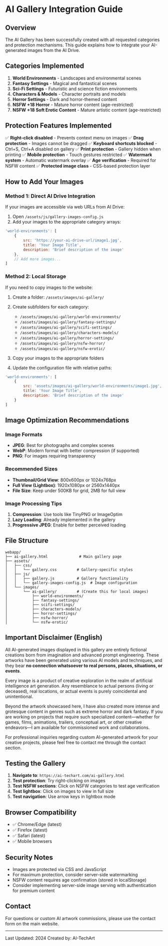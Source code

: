 # AI Gallery Integration Guide

## Overview
The AI Gallery has been successfully created with all requested categories and protection mechanisms. This guide explains how to integrate your AI-generated images from the AI Drive.

## Categories Implemented
1. **World Environments** - Landscapes and environmental scenes
2. **Fantasy Settings** - Magical and fantastical scenes
3. **Sci-Fi Settings** - Futuristic and science fiction environments
4. **Characters & Models** - Character portraits and models
5. **Horror Settings** - Dark and horror-themed content
6. **NSFW +18 Horror** - Mature horror content (age-restricted)
7. **NSFW +18 Soft Erotic Content** - Mature artistic content (age-restricted)

## Protection Features Implemented
✅ **Right-click disabled** - Prevents context menu on images
✅ **Drag protection** - Images cannot be dragged
✅ **Keyboard shortcuts blocked** - Ctrl+S, Ctrl+A disabled on gallery
✅ **Print protection** - Gallery hidden when printing
✅ **Mobile protection** - Touch gestures restricted
✅ **Watermark system** - Automatic watermark overlay
✅ **Age verification** - Required for NSFW content
✅ **Protected image class** - CSS-based protection layer

## How to Add Your Images

### Method 1: Direct AI Drive Integration
If your images are accessible via web URLs from AI Drive:

1. Open `/assets/js/gallery-images-config.js`
2. Add your images to the appropriate category arrays:

```javascript
'world-environments': [
    {
        src: 'https://your-ai-drive-url/image1.jpg',
        title: 'Your Image Title',
        description: 'Brief description of the image'
    },
    // Add more images...
]
```

### Method 2: Local Storage
If you need to copy images to the website:

1. Create a folder: `/assets/images/ai-gallery/`
2. Create subfolders for each category:
   - `/assets/images/ai-gallery/world-environments/`
   - `/assets/images/ai-gallery/fantasy-settings/`
   - `/assets/images/ai-gallery/scifi-settings/`
   - `/assets/images/ai-gallery/characters-models/`
   - `/assets/images/ai-gallery/horror-settings/`
   - `/assets/images/ai-gallery/nsfw-horror/`
   - `/assets/images/ai-gallery/nsfw-erotic/`

3. Copy your images to the appropriate folders
4. Update the configuration file with relative paths:

```javascript
'world-environments': [
    {
        src: 'assets/images/ai-gallery/world-environments/image1.jpg',
        title: 'Your Image Title',
        description: 'Brief description of the image'
    }
]
```

## Image Optimization Recommendations

### Image Formats
- **JPEG**: Best for photographs and complex scenes
- **WebP**: Modern format with better compression (if supported)
- **PNG**: For images requiring transparency

### Recommended Sizes
- **Thumbnail/Grid View**: 800x600px or 1024x768px
- **Full View (Lightbox)**: 1920x1080px or 2560x1440px
- **File Size**: Keep under 500KB for grid, 2MB for full view

### Image Processing Tips
1. **Compression**: Use tools like TinyPNG or ImageOptim
2. **Lazy Loading**: Already implemented in the gallery
3. **Progressive JPEG**: Enable for better perceived loading

## File Structure
```
webapp/
├── ai-gallery.html              # Main gallery page
├── assets/
│   ├── css/
│   │   └── gallery.css         # Gallery-specific styles
│   ├── js/
│   │   ├── gallery.js          # Gallery functionality
│   │   └── gallery-images-config.js  # Image configuration
│   └── images/
│       └── ai-gallery/         # (Create this for local images)
│           ├── world-environments/
│           ├── fantasy-settings/
│           ├── scifi-settings/
│           ├── characters-models/
│           ├── horror-settings/
│           ├── nsfw-horror/
│           └── nsfw-erotic/
```

## Important Disclaimer (English)

All AI-generated images displayed in this gallery are entirely fictional creations born from imagination and advanced prompt engineering. These artworks have been generated using various AI models and techniques, and they bear **no connection whatsoever to real persons, places, situations, or events**.

Every image is a product of creative exploration in the realm of artificial intelligence art generation. Any resemblance to actual persons (living or deceased), real locations, or actual events is purely coincidental and unintentional.

Beyond the artwork showcased here, I have also created more intense and grotesque content in genres such as extreme horror and dark fantasy. If you are working on projects that require such specialized content—whether for games, films, animations, trailers, conceptual art, or other creative endeavors—I am available for commissioned work and collaborations.

For professional inquiries regarding custom AI-generated artwork for your creative projects, please feel free to contact me through the contact section.

## Testing the Gallery

1. **Navigate to**: `https://ai-techart.com/ai-gallery.html`
2. **Test protection**: Try right-clicking on images
3. **Test NSFW sections**: Click on NSFW categories to test age verification
4. **Test lightbox**: Click on images to view in full size
5. **Test navigation**: Use arrow keys in lightbox mode

## Browser Compatibility
- ✅ Chrome/Edge (latest)
- ✅ Firefox (latest)
- ✅ Safari (latest)
- ✅ Mobile browsers

## Security Notes
- Images are protected via CSS and JavaScript
- For maximum protection, consider server-side watermarking
- NSFW content requires age confirmation (stored in localStorage)
- Consider implementing server-side image serving with authentication for premium content

## Contact
For questions or custom AI artwork commissions, please use the contact form on the main website.

---
Last Updated: 2024
Created by: AI-TechArt